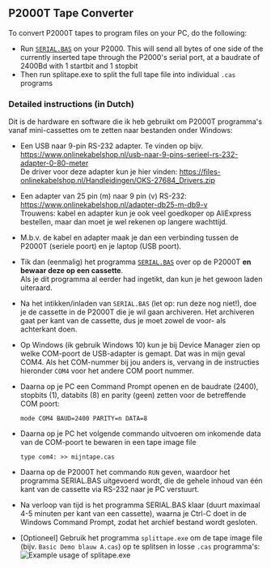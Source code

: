 ## P2000T Tape Converter

To convert P2000T tapes to program files on your PC, do the following:
* Run [`SERIAL.BAS`](/utilities/tapeconv/SERIAL.BAS) on your P2000. This will send all bytes of one side of the currently inserted tape through the P2000's serial port, at a baudrate of 2400Bd with 1 startbit and 1 stopbit
* Then run splitape.exe to split the full tape file into individual `.cas` programs

### Detailed instructions (in Dutch)

Dit is de hardware en software die ik heb gebruikt om P2000T programma's vanaf mini-cassettes om te zetten naar bestanden onder Windows:

* Een USB naar 9-pin RS-232 adapter. Te vinden op bijv. https://www.onlinekabelshop.nl/usb-naar-9-pins-serieel-rs-232-adapter-0-80-meter \
De driver voor deze adapter kun je hier vinden: https://files-onlinekabelshop.nl/Handleidingen/OKS-27684_Drivers.zip
 
* Een adapter van 25 pin (m) naar 9 pin (v) RS-232:  https://www.onlinekabelshop.nl/adapter-db25-m-db9-v \
Trouwens: kabel en adapter kun je ook veel goedkoper op AliExpress bestellen, maar dan moet je wel rekenen op langere wachttijd.
 
* M.b.v. de kabel en adapter maak je dan een verbinding tussen de P2000T (seriele poort) en je laptop (USB poort).
 
* Tik dan (eenmalig) het programma [`SERIAL.BAS`](/utilities/tapeconv/SERIAL.BAS) over op de P2000T **en bewaar deze op een cassette**. \
Als je dit programma al eerder had ingetikt, dan kun je het gewoon laden uiteraard.
 
* Na het intikken/inladen van `SERIAL.BAS` (let op: run deze nog niet!), doe je de cassette in de P2000T die je wil gaan archiveren. Het archiveren gaat per kant van de cassette, dus je moet zowel de voor- als achterkant doen.
 
* Op Windows (ik gebruik Windows 10) kun je bij Device Manager zien op welke COM-poort de USB-adapter is gemapt. Dat was in mijn geval COM4. Als het COM-nummer bij jou anders is, vervang in de instructies hieronder `COM4` voor het andere COM poort nummer.
 
* Daarna op je PC een Command Prompt openen en de baudrate (2400), stopbits (1), databits (8) en parity (geen) zetten voor de betreffende COM poort:
  ``` 
  mode COM4 BAUD=2400 PARITY=n DATA=8
  ```
 
* Daarna op je PC het volgende commando uitvoeren om inkomende data van de COM-poort te bewaren in een tape image file
  ```
  type com4: >> mijntape.cas
  ```

* Daarna op de P2000T het commando `RUN` geven, waardoor het programma SERIAL.BAS uitgevoerd wordt, die de gehele inhoud van één kant van de cassette via RS-232 naar je PC verstuurt.
 
* Na verloop van tijd is het programma SERIAL.BAS klaar (duurt maximaal 4-5 minuten per kant van een cassette), waarna je Ctrl-C doet in de Windows Command Prompt, zodat het archief bestand wordt gesloten.

* [Optioneel] Gebruik het programma `splittape.exe` om de tape image file (bijv. `Basic Demo blauw A.cas`) op te splitsen in losse `.cas` programma's: \
![Example usage of splitape.exe](/utilities/tapeconv/splitape_example.png)
